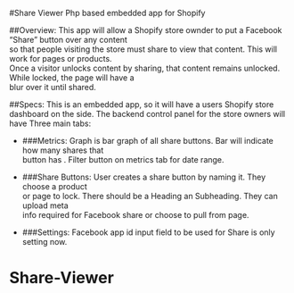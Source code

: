 #Share Viewer
Php based embedded app for Shopify

##Overview:
This app will allow a Shopify store ownder to put a Facebook “Share” button over any content  
so that people visiting the store must share to view that content. This will work for pages or products.  
Once a visitor unlocks content by sharing, that content remains unlocked. While locked, the page will have a  
blur over it until shared.

##Specs:
This is an embedded app, so it will have a users Shopify store dashboard on the side.
The backend control panel for the store owners will have Three main tabs:

* ###Metrics:
Graph is bar graph of all share buttons. Bar will indicate how many shares that  
button has .  Filter button on metrics tab for date range. 

* ###Share Buttons:
User creates a share button by naming it. They choose a product  
or page to lock. There should be a Heading an Subheading. They can upload meta  
info required for Facebook share or choose to pull from page.  

* ###Settings:
Facebook app id input field to be used for Share is only setting now. 
# Share-Viewer

